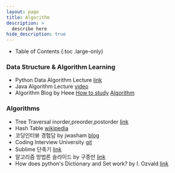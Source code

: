 ```yaml
---
layout: page
title: Algorithm
description: >
  describe here
hide_description: true
---
```


- Table of Contents
{:toc .large-only}

### Data Structure & Algorithm Learning
- Python Data Algorithm Lecture [link](https://runestone.academy/runestone/static/pythonds/index.html)
- Java Algorithm Lecture [video](https://www.youtube.com/user/damazzang/videos)
- Algorithm Blog by Heee [How to study](https://gmlwjd9405.github.io/2018/05/14/how-to-study-algorithms.html) [Algorithm](https://gmlwjd9405.github.io/2017/10/01/basic-concepts-of-development-algorithm.html)

### Algorithms
- Tree Traversal inorder,preorder,postorder [link](https://www.geeksforgeeks.org/tree-traversals-inorder-preorder-and-postorder/)
- Hash Table [wikipedia](https://en.wikipedia.org/wiki/Hash_table)
- 코딩인터뷰 경험담 by jwasham [blog](https://www.vobour.com/%EB%82%B4%EA%B0%80-%EA%B5%AC%EA%B8%80-%EC%9D%B8%ED%84%B0%EB%B7%B0%EB%A5%BC-%ED%92%80-%ED%83%80%EC%9E%84%EC%9C%BC%EB%A1%9C-8-%EA%B0%9C%EC%9B%94-%EB%8F%99%EC%95%88-%EA%B3%B5%EB%B6%80%ED%95%9C-%EC%9D%B4%EC%9C%A0-why-i-s)
- Coding Interview University [git](https://github.com/jwasham/coding-interview-university)
- Sublime 단축기 [link](http://docs.sublimetext.info/en/latest/reference/keyboard_shortcuts_win.html)
- 알고리즘 방법론 슬라이드 by 구종만 [link](http://theyearlyprophet.com/slides.html)
- How does python's Dictionary and Set work? by I. Ozvald [link](https://www.oreilly.com/library/view/high-performance-python/9781449361747/ch04.html)